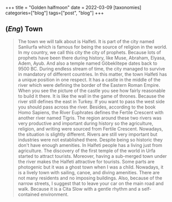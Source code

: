 +++
title = "Golden halfmoon"
date = 2022-03-09
[taxonomies]
categories=["blog"]
tags=["post", "blog"]
+++

## (*Eng*) Town

>The town we will talk about is Halfeti. It is part of the city named Sanliurfa which is famous for being the source of religion in the world. In my country, we call this city the city of prophets. Because lots of prophets have been there during history, like Muse, Abraham, Elyasa, Adem, Ayub. And also a temple named Göbeklitepe dates back to 9500 BC. During endless stream of time, the city managed to survive in mandatory of different countries. In this matter, the town Halfeti has a unique position in one respect. It has a castle in the middle of the river which were defining the border of the Eastern Roman Empire. When you see the picture of the castle you see how fairly reasonable to build it there. It is like the wall in the game of thrones. Because the river still defines the east in Turkey. If you want to pass the west side you should pass across the river. Besides, according to the book Homo Sapiens, the River Euphrates defines the Fertile Crescent with another river named Tigris. The region around these two rivers was very productive and important during history so the agriculture, religion, and writing were sourced from Fertile Crescent. Nowadays, the situation is slightly different. Rivers are still very important but industries were not established there. Despite being so historic they don't have enough amenities. In Halfeti people has a living just from agriculture. The discovery of the first temple of the world in Urfa started to attract tourists. Moreover, having a sub-merged town under the river makes the Halfeti attractive for tourists. Some parts are photogenic but it was a ghost town when I was a child. Nowadays, it is a lively town with sailing, canoe, and diving amenities. There are not many residents and no imposing buildings. Also, because of the narrow streets, I suggest that to leave your car on the main road and walk. Because it is a Cita Slow with a gentle rhythm and a self-contained environment.